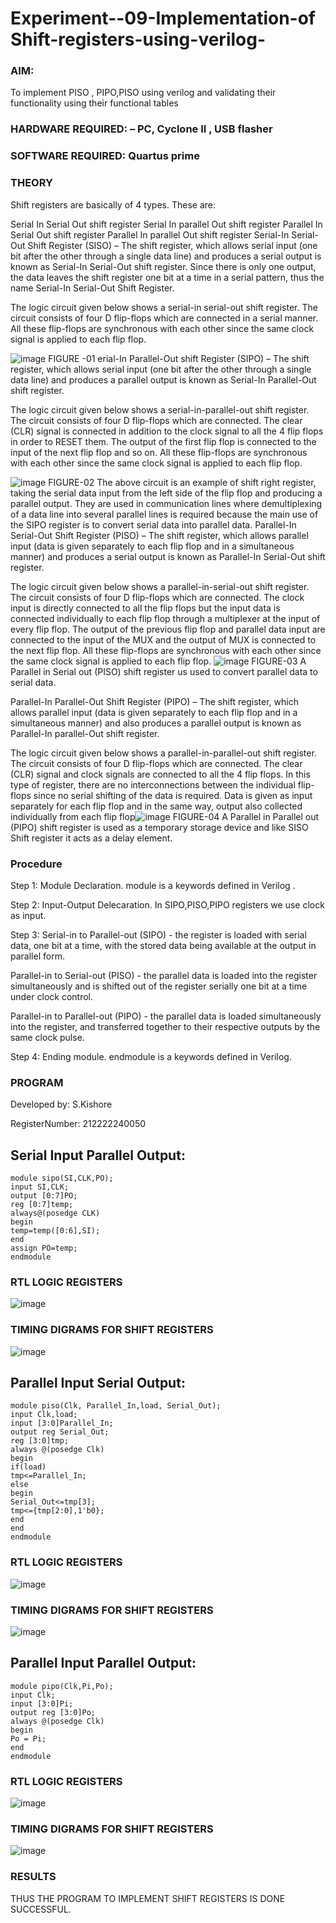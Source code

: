 
# Experiment--09-Implementation-of Shift-registers-using-verilog-
### AIM:
To implement PISO , PIPO,PISO  using verilog and validating their functionality using their functional tables
### HARDWARE REQUIRED:  – PC, Cyclone II , USB flasher
### SOFTWARE REQUIRED:   Quartus prime
### THEORY 
Shift registers are basically of 4 types. These are:

Serial In Serial Out shift register
Serial In parallel Out shift register
Parallel In Serial Out shift register
Parallel In parallel Out shift register
Serial-In Serial-Out Shift Register (SISO) –
The shift register, which allows serial input (one bit after the other through a single data line) and produces a serial output is known as Serial-In Serial-Out shift register. Since there is only one output, the data leaves the shift register one bit at a time in a serial pattern, thus the name Serial-In Serial-Out Shift Register.

The logic circuit given below shows a serial-in serial-out shift register. The circuit consists of four D flip-flops which are connected in a serial manner. All these flip-flops are synchronous with each other since the same clock signal is applied to each flip flop.

![image](https://user-images.githubusercontent.com/36288975/172337366-540cc45e-11fe-4cce-9503-560dc704bc7d.png)
FIGURE -01 
erial-In Parallel-Out shift Register (SIPO) –
The shift register, which allows serial input (one bit after the other through a single data line) and produces a parallel output is known as Serial-In Parallel-Out shift register.

The logic circuit given below shows a serial-in-parallel-out shift register. The circuit consists of four D flip-flops which are connected. The clear (CLR) signal is connected in addition to the clock signal to all the 4 flip flops in order to RESET them. The output of the first flip flop is connected to the input of the next flip flop and so on. All these flip-flops are synchronous with each other since the same clock signal is applied to each flip flop.

![image](https://user-images.githubusercontent.com/36288975/172337438-03416c7e-7c9d-4939-ba34-c355b9fc79c5.png)
FIGURE-02
The above circuit is an example of shift right register, taking the serial data input from the left side of the flip flop and producing a parallel output. They are used in communication lines where demultiplexing of a data line into several parallel lines is required because the main use of the SIPO register is to convert serial data into parallel data.
Parallel-In Serial-Out Shift Register (PISO) –
The shift register, which allows parallel input (data is given separately to each flip flop and in a simultaneous manner) and produces a serial output is known as Parallel-In Serial-Out shift register.

The logic circuit given below shows a parallel-in-serial-out shift register. The circuit consists of four D flip-flops which are connected. The clock input is directly connected to all the flip flops but the input data is connected individually to each flip flop through a multiplexer at the input of every flip flop. The output of the previous flip flop and parallel data input are connected to the input of the MUX and the output of MUX is connected to the next flip flop. All these flip-flops are synchronous with each other since the same clock signal is applied to each flip flop.
![image](https://user-images.githubusercontent.com/36288975/172337544-1632407f-1743-4b17-b480-00663d01e59f.png)
FIGURE-03
A Parallel in Serial out (PISO) shift register us used to convert parallel data to serial data.

Parallel-In Parallel-Out Shift Register (PIPO) –
The shift register, which allows parallel input (data is given separately to each flip flop and in a simultaneous manner) and also produces a parallel output is known as Parallel-In parallel-Out shift register.

The logic circuit given below shows a parallel-in-parallel-out shift register. The circuit consists of four D flip-flops which are connected. The clear (CLR) signal and clock signals are connected to all the 4 flip flops. In this type of register, there are no interconnections between the individual flip-flops since no serial shifting of the data is required. Data is given as input separately for each flip flop and in the same way, output also collected individually from each flip flop![image](https://user-images.githubusercontent.com/36288975/172337661-babb1f90-6286-4d14-8cbd-26a380ee085e.png)
FIGURE-04
A Parallel in Parallel out (PIPO) shift register is used as a temporary storage device and like SISO Shift register it acts as a delay element.

### Procedure
Step 1:
Module Declaration. module is a keywords defined in Verilog .

Step 2:
Input-Output Delecaration. In SIPO,PISO,PIPO registers we use clock as input.

Step 3:
Serial-in to Parallel-out (SIPO) - the register is loaded with serial data, one bit at a time, with the stored data being available at the output in parallel form.

Parallel-in to Serial-out (PISO) - the parallel data is loaded into the register simultaneously and is shifted out of the register serially one bit at a time under clock control.

Parallel-in to Parallel-out (PIPO) - the parallel data is loaded simultaneously into the register, and transferred together to their respective outputs by the same clock pulse.

Step 4:
Ending module. endmodule is a keywords defined in Verilog.



### PROGRAM 

Developed by: S.Kishore

RegisterNumber: 212222240050

## Serial Input Parallel Output:
```
module sipo(SI,CLK,PO);
input SI,CLK;
output [0:7]PO;
reg [0:7]temp;
always@(posedge CLK)
begin
temp=temp([0:6],SI);
end
assign PO=temp;
endmodule
```
### RTL LOGIC  REGISTERS   
![image](https://github.com/Kishore2o/Exercise-09-Shift-registers-using-verilog-/assets/118679883/023ecd64-f5b3-40bc-a59f-6402c1c708f4)

### TIMING DIGRAMS FOR SHIFT REGISTERS
![image](https://github.com/Kishore2o/Exercise-09-Shift-registers-using-verilog-/assets/118679883/f6312f9e-7b86-48cd-b88d-27745f55ab6c)

## Parallel Input Serial Output:
```
module piso(Clk, Parallel_In,load, Serial_Out);
input Clk,load;
input [3:0]Parallel_In;
output reg Serial_Out;
reg [3:0]tmp;
always @(posedge Clk)
begin
if(load)
tmp<=Parallel_In;
else
begin
Serial_Out<=tmp[3];
tmp<={tmp[2:0],1'b0};
end
end
endmodule
```
### RTL LOGIC  REGISTERS   
![image](https://github.com/Kishore2o/Exercise-09-Shift-registers-using-verilog-/assets/118679883/4a266206-c409-46d8-a9c6-2d40f0eb9ba1)

### TIMING DIGRAMS FOR SHIFT REGISTERS
![image](https://github.com/Kishore2o/Exercise-09-Shift-registers-using-verilog-/assets/118679883/ebb59d6f-7a16-4db6-b68e-58302847e02d)


## Parallel Input Parallel Output:
```
module pipo(Clk,Pi,Po);
input Clk;
input [3:0]Pi;
output reg [3:0]Po;
always @(posedge Clk)
begin
Po = Pi;
end
endmodule
```


### RTL LOGIC  REGISTERS   
![image](https://github.com/Kishore2o/Exercise-09-Shift-registers-using-verilog-/assets/118679883/9402d052-b1ad-41af-a46e-12acd513f12e)


### TIMING DIGRAMS FOR SHIFT REGISTERS
![image](https://github.com/Kishore2o/Exercise-09-Shift-registers-using-verilog-/assets/118679883/a87c6d5b-1085-417d-b692-66be6c9ccec7)

### RESULTS 
THUS THE PROGRAM TO IMPLEMENT SHIFT REGISTERS IS DONE SUCCESSFUL.

